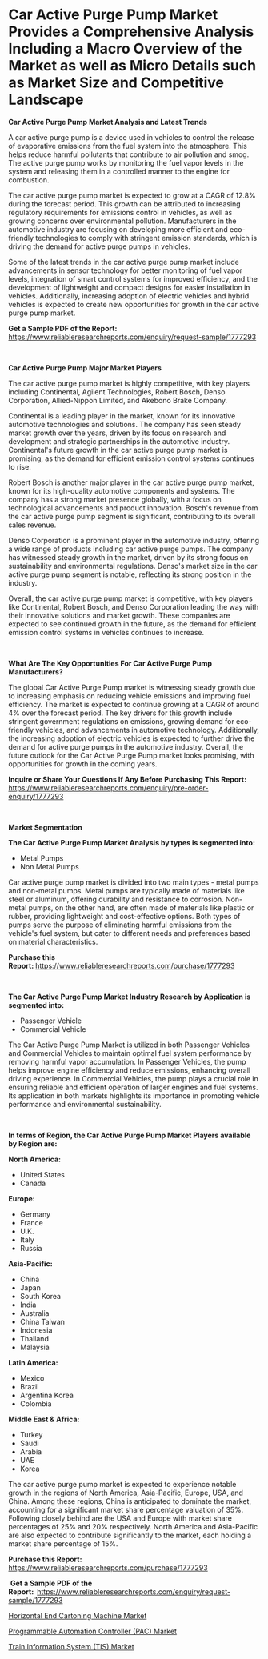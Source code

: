 <p><h1>Car Active Purge Pump Market Provides a Comprehensive Analysis Including a Macro Overview of the Market as well as Micro Details such as Market Size and Competitive Landscape</h1></p><p><strong>Car Active Purge Pump Market Analysis and Latest Trends</strong></p>
<p><p>A car active purge pump is a device used in vehicles to control the release of evaporative emissions from the fuel system into the atmosphere. This helps reduce harmful pollutants that contribute to air pollution and smog. The active purge pump works by monitoring the fuel vapor levels in the system and releasing them in a controlled manner to the engine for combustion.</p><p>The car active purge pump market is expected to grow at a CAGR of 12.8% during the forecast period. This growth can be attributed to increasing regulatory requirements for emissions control in vehicles, as well as growing concerns over environmental pollution. Manufacturers in the automotive industry are focusing on developing more efficient and eco-friendly technologies to comply with stringent emission standards, which is driving the demand for active purge pumps in vehicles.</p><p>Some of the latest trends in the car active purge pump market include advancements in sensor technology for better monitoring of fuel vapor levels, integration of smart control systems for improved efficiency, and the development of lightweight and compact designs for easier installation in vehicles. Additionally, increasing adoption of electric vehicles and hybrid vehicles is expected to create new opportunities for growth in the car active purge pump market.</p></p>
<p><strong>Get a Sample PDF of the Report:&nbsp;</strong> <a href="https://www.reliableresearchreports.com/enquiry/request-sample/1777293">https://www.reliableresearchreports.com/enquiry/request-sample/1777293</a></p>
<p>&nbsp;</p>
<p><strong>Car Active Purge Pump Major Market Players</strong></p>
<p><p>The car active purge pump market is highly competitive, with key players including Continental, Agilent Technologies, Robert Bosch, Denso Corporation, Allied-Nippon Limited, and Akebono Brake Company. </p><p>Continental is a leading player in the market, known for its innovative automotive technologies and solutions. The company has seen steady market growth over the years, driven by its focus on research and development and strategic partnerships in the automotive industry. Continental's future growth in the car active purge pump market is promising, as the demand for efficient emission control systems continues to rise.</p><p>Robert Bosch is another major player in the car active purge pump market, known for its high-quality automotive components and systems. The company has a strong market presence globally, with a focus on technological advancements and product innovation. Bosch's revenue from the car active purge pump segment is significant, contributing to its overall sales revenue.</p><p>Denso Corporation is a prominent player in the automotive industry, offering a wide range of products including car active purge pumps. The company has witnessed steady growth in the market, driven by its strong focus on sustainability and environmental regulations. Denso's market size in the car active purge pump segment is notable, reflecting its strong position in the industry.</p><p>Overall, the car active purge pump market is competitive, with key players like Continental, Robert Bosch, and Denso Corporation leading the way with their innovative solutions and market growth. These companies are expected to see continued growth in the future, as the demand for efficient emission control systems in vehicles continues to increase.</p></p>
<p>&nbsp;</p>
<p><strong>What Are The Key Opportunities For Car Active Purge Pump Manufacturers?</strong></p>
<p><p>The global Car Active Purge Pump market is witnessing steady growth due to increasing emphasis on reducing vehicle emissions and improving fuel efficiency. The market is expected to continue growing at a CAGR of around 4% over the forecast period. The key drivers for this growth include stringent government regulations on emissions, growing demand for eco-friendly vehicles, and advancements in automotive technology. Additionally, the increasing adoption of electric vehicles is expected to further drive the demand for active purge pumps in the automotive industry. Overall, the future outlook for the Car Active Purge Pump market looks promising, with opportunities for growth in the coming years.</p></p>
<p><strong>Inquire or Share Your Questions If Any Before Purchasing This Report:</strong> <a href="https://www.reliableresearchreports.com/enquiry/pre-order-enquiry/1777293">https://www.reliableresearchreports.com/enquiry/pre-order-enquiry/1777293</a></p>
<p>&nbsp;</p>
<p><strong>Market Segmentation</strong></p>
<p><strong>The Car Active Purge Pump Market Analysis by types is segmented into:</strong></p>
<p><ul><li>Metal Pumps</li><li>Non Metal Pumps</li></ul></p>
<p><p>Car active purge pump market is divided into two main types - metal pumps and non-metal pumps. Metal pumps are typically made of materials like steel or aluminum, offering durability and resistance to corrosion. Non-metal pumps, on the other hand, are often made of materials like plastic or rubber, providing lightweight and cost-effective options. Both types of pumps serve the purpose of eliminating harmful emissions from the vehicle's fuel system, but cater to different needs and preferences based on material characteristics.</p></p>
<p><strong>Purchase this Report:&nbsp;</strong><a href="https://www.reliableresearchreports.com/purchase/1777293">https://www.reliableresearchreports.com/purchase/1777293</a></p>
<p>&nbsp;</p>
<p><strong>The Car Active Purge Pump Market Industry Research by Application is segmented into:</strong></p>
<p><ul><li>Passenger Vehicle</li><li>Commercial Vehicle</li></ul></p>
<p><p>The Car Active Purge Pump Market is utilized in both Passenger Vehicles and Commercial Vehicles to maintain optimal fuel system performance by removing harmful vapor accumulation. In Passenger Vehicles, the pump helps improve engine efficiency and reduce emissions, enhancing overall driving experience. In Commercial Vehicles, the pump plays a crucial role in ensuring reliable and efficient operation of larger engines and fuel systems. Its application in both markets highlights its importance in promoting vehicle performance and environmental sustainability.</p></p>
<p>&nbsp;</p>
<p><strong>In terms of Region, the Car Active Purge Pump Market Players available by Region are:</strong></p>
<p>
    <p> <strong> North America: </strong>
        <ul>
            <li>United States</li>
            <li>Canada</li>
        </ul>
        </p> 
    <p> <strong> Europe: </strong>
        <ul>
            <li>Germany</li>
            <li>France</li>
            <li>U.K.</li>
            <li>Italy</li>
            <li>Russia</li>
        </ul>
        </p> 
    <p> <strong> Asia-Pacific: </strong>
        <ul>
            <li>China</li>
            <li>Japan</li>
            <li>South Korea</li>
            <li>India</li>
            <li>Australia</li>
            <li>China Taiwan</li>
            <li>Indonesia</li>
            <li>Thailand</li>
            <li>Malaysia</li>
        </ul>
        </p> 
    <p> <strong> Latin America: </strong>
        <ul>
            <li>Mexico</li>
            <li>Brazil</li>
            <li>Argentina Korea</li>
            <li>Colombia</li>
        </ul>
        </p> 
    <p> <strong> Middle East & Africa: </strong>
        <ul>
            <li>Turkey</li>
            <li>Saudi</li>
            <li>Arabia</li>
            <li>UAE</li>
            <li>Korea</li>
        </ul>
    </p>
    </p>
<p><p>The car active purge pump market is expected to experience notable growth in the regions of North America, Asia-Pacific, Europe, USA, and China. Among these regions, China is anticipated to dominate the market, accounting for a significant market share percentage valuation of 35%. Following closely behind are the USA and Europe with market share percentages of 25% and 20% respectively. North America and Asia-Pacific are also expected to contribute significantly to the market, each holding a market share percentage of 15%.</p></p>
<p><strong>Purchase this Report: </strong><a href="https://www.reliableresearchreports.com/purchase/1777293">https://www.reliableresearchreports.com/purchase/1777293</a></p>
<p>&nbsp;<strong>Get a Sample PDF of the Report:&nbsp;&nbsp;</strong><a href="https://www.reliableresearchreports.com/enquiry/request-sample/1777293">https://www.reliableresearchreports.com/enquiry/request-sample/1777293</a></p>
<p><strong></strong></p>
<p><p><a href="https://view.publitas.com/reportprime-1/horizontal-end-cartoning-machine-market-size-reflecting-a-forecast-till-2030-market-by-type-by-application-and-by-geography/">Horizontal End Cartoning Machine Market</a></p><p><a href="https://view.publitas.com/reportprime-1/programmable-automation-controller-pac-market-research-report-provides-critical-insights-that-can-help-shape-business-development-and-investment-strategies/">Programmable Automation Controller (PAC) Market</a></p><p><a href="https://github.com/Alonsoolds3wq1d81czn8rbol/Market-Research-Report-List-1/blob/main/train-information-system-tis-market.md">Train Information System (TIS) Market</a></p></p>